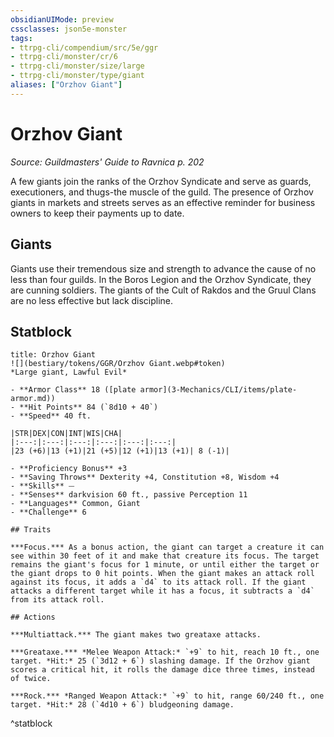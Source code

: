 ```yaml
---
obsidianUIMode: preview
cssclasses: json5e-monster
tags:
- ttrpg-cli/compendium/src/5e/ggr
- ttrpg-cli/monster/cr/6
- ttrpg-cli/monster/size/large
- ttrpg-cli/monster/type/giant
aliases: ["Orzhov Giant"]
---
```

# Orzhov Giant
*Source: Guildmasters' Guide to Ravnica p. 202*  

A few giants join the ranks of the Orzhov Syndicate and serve as guards, executioners, and thugs-the muscle of the guild. The presence of Orzhov giants in markets and streets serves as an effective reminder for business owners to keep their payments up to date.

## Giants

Giants use their tremendous size and strength to advance the cause of no less than four guilds. In the Boros Legion and the Orzhov Syndicate, they are cunning soldiers. The giants of the Cult of Rakdos and the Gruul Clans are no less effective but lack discipline.

## Statblock

```ad-statblock
title: Orzhov Giant
![](bestiary/tokens/GGR/Orzhov Giant.webp#token)
*Large giant, Lawful Evil*

- **Armor Class** 18 ([plate armor](3-Mechanics/CLI/items/plate-armor.md))
- **Hit Points** 84 (`8d10 + 40`)
- **Speed** 40 ft.

|STR|DEX|CON|INT|WIS|CHA|
|:---:|:---:|:---:|:---:|:---:|:---:|
|23 (+6)|13 (+1)|21 (+5)|12 (+1)|13 (+1)| 8 (-1)|

- **Proficiency Bonus** +3
- **Saving Throws** Dexterity +4, Constitution +8, Wisdom +4
- **Skills** ⏤
- **Senses** darkvision 60 ft., passive Perception 11
- **Languages** Common, Giant
- **Challenge** 6

## Traits

***Focus.*** As a bonus action, the giant can target a creature it can see within 30 feet of it and make that creature its focus. The target remains the giant's focus for 1 minute, or until either the target or the giant drops to 0 hit points. When the giant makes an attack roll against its focus, it adds a `d4` to its attack roll. If the giant attacks a different target while it has a focus, it subtracts a `d4` from its attack roll.

## Actions

***Multiattack.*** The giant makes two greataxe attacks.

***Greataxe.*** *Melee Weapon Attack:* `+9` to hit, reach 10 ft., one target. *Hit:* 25 (`3d12 + 6`) slashing damage. If the Orzhov giant scores a critical hit, it rolls the damage dice three times, instead of twice.

***Rock.*** *Ranged Weapon Attack:* `+9` to hit, range 60/240 ft., one target. *Hit:* 28 (`4d10 + 6`) bludgeoning damage.
```
^statblock